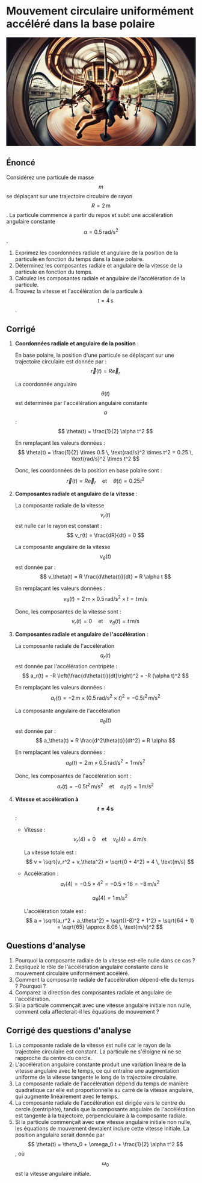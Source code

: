 # Mouvement circulaire uniformément accéléré dans la base polaire

![](images/mouvement_circulaire_uniformement_accelere.webp)

## Énoncé

Considérez une particule de masse $$m$$ se déplaçant sur une trajectoire circulaire de rayon $$R = 2 \, \text{m}$$. La particule commence à partir du repos et subit une accélération angulaire constante $$\alpha = 0.5 \, \text{rad/s}^2$$.

1. Exprimez les coordonnées radiale et angulaire de la position de la particule en fonction du temps dans la base polaire.
2. Déterminez les composantes radiale et angulaire de la vitesse de la particule en fonction du temps.
3. Calculez les composantes radiale et angulaire de l'accélération de la particule.
4. Trouvez la vitesse et l'accélération de la particule à $$t = 4 \, \text{s}$$.

## Corrigé

1. **Coordonnées radiale et angulaire de la position** :

   En base polaire, la position d'une particule se déplaçant sur une trajectoire circulaire est donnée par :
   $$
   \vec{r}(t) = R \vec{e}_r
   $$

   La coordonnée angulaire $$\theta(t)$$ est déterminée par l'accélération angulaire constante $$\alpha$$ :
   $$
   \theta(t) = \frac{1}{2} \alpha t^2
   $$

   En remplaçant les valeurs données :
   $$
   \theta(t) = \frac{1}{2} \times 0.5 \, \text{rad/s}^2 \times t^2 = 0.25 \, \text{rad/s}^2 \times t^2
   $$

   Donc, les coordonnées de la position en base polaire sont :
   $$
   \vec{r}(t) = R \vec{e}_r \quad \text{et} \quad \theta(t) = 0.25 t^2
   $$

2. **Composantes radiale et angulaire de la vitesse** :

   La composante radiale de la vitesse $$v_r(t)$$ est nulle car le rayon est constant :
   $$
   v_r(t) = \frac{dR}{dt} = 0
   $$

   La composante angulaire de la vitesse $$v_\theta(t)$$ est donnée par :
   $$
   v_\theta(t) = R \frac{d\theta(t)}{dt} = R \alpha t
   $$

   En remplaçant les valeurs données :
   $$
   v_\theta(t) = 2 \, \text{m} \times 0.5 \, \text{rad/s}^2 \times t = t \, \text{m/s}
   $$

   Donc, les composantes de la vitesse sont :
   $$
   v_r(t) = 0 \quad \text{et} \quad v_\theta(t) = t \, \text{m/s}
   $$

3. **Composantes radiale et angulaire de l'accélération** :

   La composante radiale de l'accélération $$a_r(t)$$ est donnée par l'accélération centripète :
   $$
   a_r(t) = -R \left(\frac{d\theta(t)}{dt}\right)^2 = -R (\alpha t)^2
   $$

   En remplaçant les valeurs données :
   $$
   a_r(t) = -2 \, \text{m} \times (0.5 \, \text{rad/s}^2 \times t)^2 = -0.5 t^2 \, \text{m/s}^2
   $$

   La composante angulaire de l'accélération $$a_\theta(t)$$ est donnée par :
   $$
   a_\theta(t) = R \frac{d^2\theta(t)}{dt^2} = R \alpha
   $$

   En remplaçant les valeurs données :
   $$
   a_\theta(t) = 2 \, \text{m} \times 0.5 \, \text{rad/s}^2 = 1 \, \text{m/s}^2
   $$

   Donc, les composantes de l'accélération sont :
   $$
   a_r(t) = -0.5 t^2 \, \text{m/s}^2 \quad \text{et} \quad a_\theta(t) = 1 \, \text{m/s}^2
   $$

4. **Vitesse et accélération à $$t = 4 \, \text{s}$$** :

   - Vitesse :
     $$
     v_r(4) = 0 \quad \text{et} \quad v_\theta(4) = 4 \, \text{m/s}
     $$

     La vitesse totale est :
     $$
     v = \sqrt{v_r^2 + v_\theta^2} = \sqrt{0 + 4^2} = 4 \, \text{m/s}
     $$

   - Accélération :
     $$
     a_r(4) = -0.5 \times 4^2 = -0.5 \times 16 = -8 \, \text{m/s}^2
     $$

     $$
     a_\theta(4) = 1 \, \text{m/s}^2
     $$

     L'accélération totale est :
     $$
     a = \sqrt{a_r^2 + a_\theta^2} = \sqrt{(-8)^2 + 1^2} = \sqrt{64 + 1} = \sqrt{65} \approx 8.06 \, \text{m/s}^2
     $$

## Questions d'analyse

1. Pourquoi la composante radiale de la vitesse est-elle nulle dans ce cas ?
2. Expliquez le rôle de l'accélération angulaire constante dans le mouvement circulaire uniformément accéléré.
3. Comment la composante radiale de l'accélération dépend-elle du temps ? Pourquoi ?
4. Comparez la direction des composantes radiale et angulaire de l'accélération.
5. Si la particule commençait avec une vitesse angulaire initiale non nulle, comment cela affecterait-il les équations de mouvement ?

## Corrigé des questions d'analyse

1. La composante radiale de la vitesse est nulle car le rayon de la trajectoire circulaire est constant. La particule ne s'éloigne ni ne se rapproche du centre du cercle.
2. L'accélération angulaire constante produit une variation linéaire de la vitesse angulaire avec le temps, ce qui entraîne une augmentation uniforme de la vitesse tangente le long de la trajectoire circulaire.
3. La composante radiale de l'accélération dépend du temps de manière quadratique car elle est proportionnelle au carré de la vitesse angulaire, qui augmente linéairement avec le temps.
4. La composante radiale de l'accélération est dirigée vers le centre du cercle (centripète), tandis que la composante angulaire de l'accélération est tangente à la trajectoire, perpendiculaire à la composante radiale.
5. Si la particule commençait avec une vitesse angulaire initiale non nulle, les équations de mouvement devraient inclure cette vitesse initiale. La position angulaire serait donnée par $$ \theta(t) = \theta_0 + \omega_0 t + \frac{1}{2} \alpha t^2 $$, où $$ \omega_0 $$ est la vitesse angulaire initiale.

